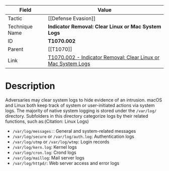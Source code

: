 
|Field|Value|
|---|---|
|Tactic|[[Defense Evasion]]|
|Technique Name|**Indicator Removal: Clear Linux or Mac System Logs**|
|ID|**T1070.002**|
|Parent|[[T1070]]|
|Link|[T1070.002 - Indicator Removal: Clear Linux or Mac System Logs](https://attack.mitre.org/techniques/T1070/002)|

# Description

Adversaries may clear system logs to hide evidence of an intrusion. macOS and Linux both keep track of system or user-initiated actions via system logs. The majority of native system logging is stored under the <code>/var/log/</code> directory. Subfolders in this directory categorize logs by their related functions, such as:(Citation: Linux Logs)

* <code>/var/log/messages:</code>: General and system-related messages
* <code>/var/log/secure</code> or <code>/var/log/auth.log</code>: Authentication logs
* <code>/var/log/utmp</code> or <code>/var/log/wtmp</code>: Login records
* <code>/var/log/kern.log</code>: Kernel logs
* <code>/var/log/cron.log</code>: Crond logs
* <code>/var/log/maillog</code>: Mail server logs
* <code>/var/log/httpd/</code>: Web server access and error logs
